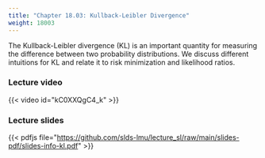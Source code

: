 ```yaml
---
title: "Chapter 18.03: Kullback-Leibler Divergence"
weight: 18003
---
```

The Kullback-Leibler divergence (KL) is an important quantity for measuring the difference between two probability distributions. We discuss different intuitions for KL and relate it to risk minimization and likelihood ratios. 

<!--more-->

### Lecture video

{{< video id="kC0XXQgC4_k" >}}

### Lecture slides

{{< pdfjs file="https://github.com/slds-lmu/lecture_sl/raw/main/slides-pdf/slides-info-kl.pdf" >}}
